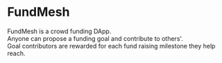 # FundMesh
FundMesh is a crowd funding DApp.  
Anyone can propose a funding goal and contribute to others'.  
Goal contributors are rewarded for each fund raising milestone they help reach. 

